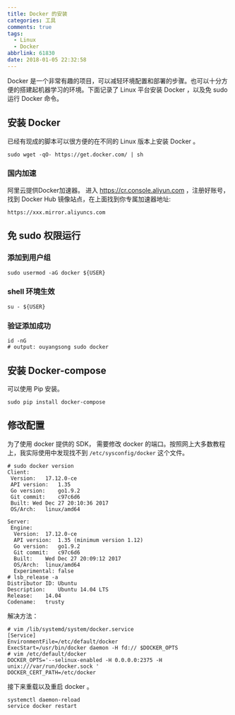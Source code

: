 ```yaml
---
title: Docker 的安装
categories: 工具
comments: true
tags:
  - Linux
  - Docker
abbrlink: 61830
date: 2018-01-05 22:32:58
---
```


Docker 是一个非常有趣的项目，可以减轻环境配置和部署的步骤。也可以十分方便的搭建起机器学习的环境。下面记录了 Linux 平台安装 Docker ，以及免 sudo 运行 Docker 命令。

<!--more-->

## 安装 Docker

已经有现成的脚本可以很方便的在不同的 Linux 版本上安装 Docker 。

```shell
sudo wget -qO- https://get.docker.com/ | sh
```

### 国内加速

阿里云提供Docker加速器。 进入 <https://cr.console.aliyun.com> ，注册好账号，找到 Docker Hub 镜像站点，在上面找到你专属加速器地址:

```
https://xxx.mirror.aliyuncs.com
```

## 免 sudo 权限运行

### 添加到用户组

```shell
sudo usermod -aG docker ${USER}
```

### shell 环境生效

```shell
su - ${USER}
```

### 验证添加成功

```shell
id -nG
# output: ouyangsong sudo docker
```

## 安装 Docker-compose

可以使用 Pip 安装。

```shell
sudo pip install docker-compose
```

## 修改配置

为了使用 docker 提供的 SDK， 需要修改 docker 的端口。按照网上大多数教程上，我实际使用中发现找不到 `/etc/sysconfig/docker` 这个文件。

```shell
# sudo docker version
Client:
 Version:	17.12.0-ce
 API version:	1.35
 Go version:	go1.9.2
 Git commit:	c97c6d6
 Built:	Wed Dec 27 20:10:36 2017
 OS/Arch:	linux/amd64

Server:
 Engine:
  Version:	17.12.0-ce
  API version:	1.35 (minimum version 1.12)
  Go version:	go1.9.2
  Git commit:	c97c6d6
  Built:	Wed Dec 27 20:09:12 2017
  OS/Arch:	linux/amd64
  Experimental:	false
# lsb_release -a
Distributor ID:	Ubuntu
Description:	Ubuntu 14.04 LTS
Release:	14.04
Codename:	trusty
```

解决方法：

```shell
# vim /lib/systemd/system/docker.service
[Service]
EnvironmentFile=/etc/default/docker
ExecStart=/usr/bin/docker daemon -H fd:// $DOCKER_OPTS
# vim /etc/default/docker
DOCKER_OPTS='--selinux-enabled -H 0.0.0.0:2375 -H unix:///var/run/docker.sock '
DOCKER_CERT_PATH=/etc/docker
```

接下来重载以及重启 docker 。

```shell
systemctl daemon-reload
service docker restart
```